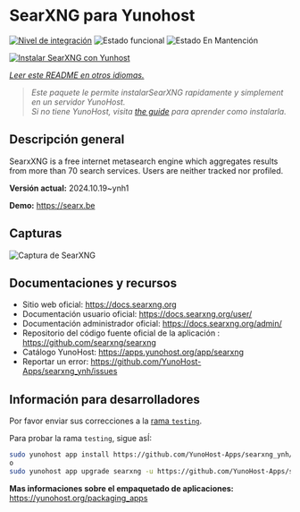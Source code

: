 <!--
Este archivo README esta generado automaticamente<https://github.com/YunoHost/apps/tree/master/tools/readme_generator>
No se debe editar a mano.
-->

# SearXNG para Yunohost

[![Nivel de integración](https://dash.yunohost.org/integration/searxng.svg)](https://ci-apps.yunohost.org/ci/apps/searxng/) ![Estado funcional](https://ci-apps.yunohost.org/ci/badges/searxng.status.svg) ![Estado En Mantención](https://ci-apps.yunohost.org/ci/badges/searxng.maintain.svg)

[![Instalar SearXNG con Yunhost](https://install-app.yunohost.org/install-with-yunohost.svg)](https://install-app.yunohost.org/?app=searxng)

*[Leer este README en otros idiomas.](./ALL_README.md)*

> *Este paquete le permite instalarSearXNG rapidamente y simplement en un servidor YunoHost.*  
> *Si no tiene YunoHost, visita [the guide](https://yunohost.org/install) para aprender como instalarla.*

## Descripción general

SearxXNG is a free internet metasearch engine which aggregates results from more than 70 search services. Users are neither tracked nor profiled.


**Versión actual:** 2024.10.19~ynh1

**Demo:** <https://searx.be>

## Capturas

![Captura de SearXNG](./doc/screenshots/screenshot_1.png)

## Documentaciones y recursos

- Sitio web oficial: <https://docs.searxng.org>
- Documentación usuario oficial: <https://docs.searxng.org/user/>
- Documentación administrador oficial: <https://docs.searxng.org/admin/>
- Repositorio del código fuente oficial de la aplicación : <https://github.com/searxng/searxng>
- Catálogo YunoHost: <https://apps.yunohost.org/app/searxng>
- Reportar un error: <https://github.com/YunoHost-Apps/searxng_ynh/issues>

## Información para desarrolladores

Por favor enviar sus correcciones a la [rama `testing`](https://github.com/YunoHost-Apps/searxng_ynh/tree/testing).

Para probar la rama `testing`, sigue asÍ:

```bash
sudo yunohost app install https://github.com/YunoHost-Apps/searxng_ynh/tree/testing --debug
o
sudo yunohost app upgrade searxng -u https://github.com/YunoHost-Apps/searxng_ynh/tree/testing --debug
```

**Mas informaciones sobre el empaquetado de aplicaciones:** <https://yunohost.org/packaging_apps>
